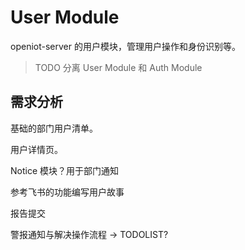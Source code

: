 # User Module

openiot-server 的用户模块，管理用户操作和身份识别等。
> TODO 分离 User Module 和 Auth Module

## 需求分析

基础的部门用户清单。

用户详情页。

Notice 模块？用于部门通知

参考飞书的功能编写用户故事

报告提交

警报通知与解决操作流程 -> TODOLIST?